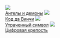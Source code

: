 ![](/books/thriller/Дэн%20Браун/Ангелы%20и%20демоны.jpg)  
[Ангелы и демоны](/books/thriller/Дэн%20Браун/Ангелы%20и%20демоны)
![](/books/thriller/Дэн%20Браун/Код%20да%20Винчи.jpg)  
[Код да Винчи](/books/thriller/Дэн%20Браун/Код%20да%20Винчи)
![](/books/thriller/Дэн%20Браун/Утраченный%20символ.jpg)  
[Утраченный символ](/books/thriller/Дэн%20Браун/Утраченный%20символ)
![](/books/thriller/Дэн%20Браун/Цифровая%20крепость.jpg)  
[Цифровая крепость](/books/thriller/Дэн%20Браун/Цифровая%20крепость)